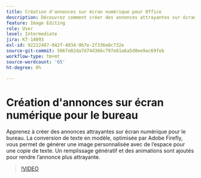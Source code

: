 ```yaml
---
title: Création d'annonces sur écran numérique pour Office
description: Découvrez comment créer des annonces attrayantes sur écran numérique pour le bureau
feature: Image Editing
role: User
level: Intermediate
jira: KT-14893
exl-id: 92222487-042f-4034-9b7e-2f336e8c732e
source-git-commit: 5067e02da7d74d366c797e81a6a5d0ee9ac69feb
workflow-type: tm+mt
source-wordcount: '65'
ht-degree: 0%

---
```


# Création d&#39;annonces sur écran numérique pour le bureau

Apprenez à créer des annonces attrayantes sur écran numérique pour le bureau. La conversion de texte en modèle, optimisée par Adobe Firefly, vous permet de générer une image personnalisée avec de l’espace pour une copie de texte. Un remplissage génératif et des animations sont ajoutés pour rendre l’annonce plus attrayante.

>[!VIDEO](https://video.tv.adobe.com/v/3427119?quality=12&learn=on&hidetitle=true)
